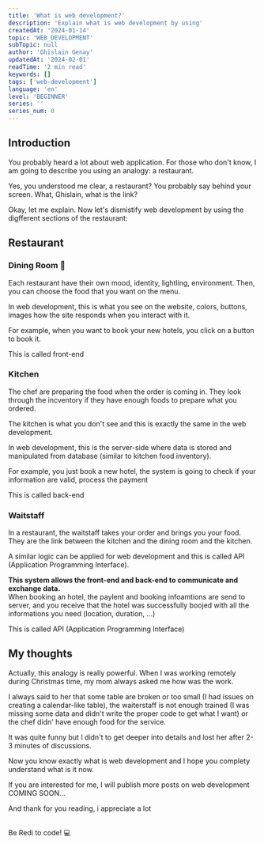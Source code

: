 ```yaml
---
title: 'What is web development?'
description: 'Explain what is web development by using'
createdAt: '2024-01-14'
topic: 'WEB_DEVELOPMENT'
subTopic: null
author: 'Ghislain Genay'
updatedAt: '2024-02-01'
readTime: '2 min read'
keywords: []
tags: ['web-development']
language: 'en'
level: 'BEGINNER'
series: ''
series_num: 0
---
```


## Introduction

You probably heard a lot about web application.
For those who don't know, I am going to describe you using an analogy: a restaurant.

Yes, you understood me clear, a restaurant?
You probably say behind your screen. What, Ghislain, what is the link?

Okay, let me explain.
Now let's dismistify web development by using the digfferent sections of the restaurant:

## Restaurant

### Dining Room 🥕

Each restaurant have their own mood, identity, lightling, environment. Then, you can choose the food that you want on the menu.

In web development, this is what you see on the website, colors, buttons, images how the site responds when you interact with it.

<div class='md-alert'>
For example, when you want to book your new hotels, you click on a button to book it.
</div>

<span class='md-callout'>This is called front-end</span>

### Kitchen

The chef are preparing the food when the order is coming in. They look through the incventory if they have enough foods to prepare what you ordered.

The kitchen is what you don't see and this is exactly the same in the web development.

In web development, this is the server-side where data is stored and manipulated from database (similar to kitchen food inventory).

<div class='md-alert'>
For example, you just book a new hotel, the system is going to check if your information are valid, process the payment
</div>

<span class='md-callout'>This is called back-end</span>

### Waitstaff

In a restaurant, the waitstaff takes your order and brings you your food. They are the link between the kitchen and the dining room and the kitchen.

A similar logic can be applied for web development and this is called API (Application Programming Interface).

<strong>
This system allows the front-end and back-end to communicate and exchange data.
</strong>

<div class='md-alert'>When booking an hotel, the paylent and booking infoamtions are send to server, and you receive that the hotel was successfully boojed with all the informations you need (location, duration, ...)</div>

<span class='md-callout'>This is called API (Application Programming Interface)</span>

## My thoughts

Actually, this analogy is really powerful.
When I was working remotely during Christmas time, my mom always asked me how was the work.

I always said to her that some table are broken or too small (I had issues on creating a calendar-like table), the waiterstaff is not enough trained (I was missing some data and didn't write the proper code to get what I want) or the chef didn' have enough food for the service.

It was quite funny but I didn't to get deeper into details and lost her after 2-3 minutes of discussions.

Now you know exactly what is web development and I hope you complety understand what is it now.

If you are interested for me, I will publish more posts on web development
COMING SOON...

And thank for you reading, i appreciate a lot
<br />

<br />
<span class='md-callout'>Be Redi to code! 💻</span>
